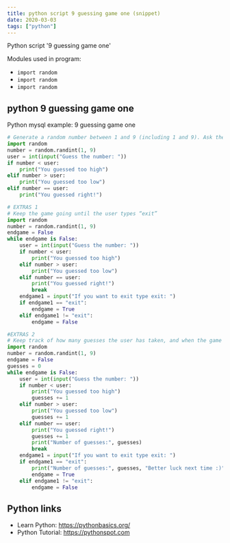 ```yaml
---
title: python script 9 guessing game one (snippet)
date: 2020-03-03
tags: ["python"]
---
```

Python script '9 guessing game one'


Modules used in program: 
* `import random`
* `import random`
* `import random`

## python 9 guessing game one

Python mysql example: 9 guessing game one

```python
# Generate a random number between 1 and 9 (including 1 and 9). Ask the user to guess the number, then tell them whether they guessed too low, too high, or exactly right.
import random
number = random.randint(1, 9)
user = int(input("Guess the number: "))
if number < user:
    print("You guessed too high")
elif number > user:
    print("You guessed too low")
elif number == user:
    print("You guessed right!")

# EXTRAS 1
# Keep the game going until the user types “exit”
import random
number = random.randint(1, 9)
endgame = False
while endgame is False:
    user = int(input("Guess the number: "))
    if number < user:
        print("You guessed too high")
    elif number > user:
        print("You guessed too low")
    elif number == user:
        print("You guessed right!")
        break
    endgame1 = input("If you want to exit type exit: ")
    if endgame1 == "exit":
        endgame = True
    elif endgame1 != "exit":
        endgame = False

#EXTRAS 2
# Keep track of how many guesses the user has taken, and when the game ends, print(this out.)
import random
number = random.randint(1, 9)
endgame = False
guesses = 0
while endgame is False:
    user = int(input("Guess the number: "))
    if number < user:
        print("You guessed too high")
        guesses += 1
    elif number > user:
        print("You guessed too low")
        guesses += 1
    elif number == user:
        print("You guessed right!")
        guesses += 1
        print("Number of guesses:", guesses)
        break
    endgame1 = input("If you want to exit type exit: ")
    if endgame1 == "exit":
        print("Number of guesses:", guesses, "Better luck next time :)")
        endgame = True
    elif endgame1 != "exit":
        endgame = False


```

## Python links

- Learn Python: https://pythonbasics.org/
- Python Tutorial: https://pythonspot.com
